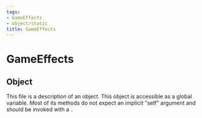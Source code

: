 ```yaml
---
tags:
- GameEffects
- object/static
title: GameEffects
---
```

# GameEffects
## Object
This file is a description of an object. This object is accessible as a global variable. Most of its methods do not expect an implicit "self" argument and should be invoked with a `.`
